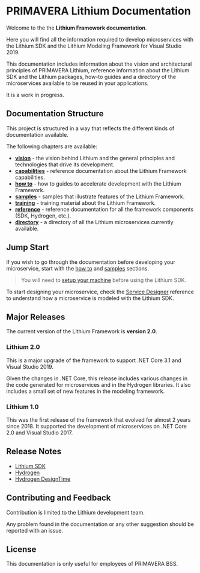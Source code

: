 # PRIMAVERA Lithium Documentation

Welcome to the the **Lithium Framework documentation**.

Here you will find all the information required to develop microservices with the Lithium SDK and the Lithium Modeling Framework for Visual Studio 2019.

This documentation includes information about the vision and architectural principles of PRIMAVERA Lithium, reference information about the Lithium SDK and the Lithium packages, how-to guides and a directory of the microservices available to be reused in your applications.

It is a work in progress.

## Documentation Structure

This project is structured in a way that reflects the different kinds of documentation available.

The following chapters are available:

- [**vision**](./vision/README.md) - the vision behind Lithium and the general principles and technologies that drive its development.
- [**capabilities**](./capabilities/README.md) - reference documentation about the Lithium Framework capabilities.
- [**how to**](./howto/README.md) - how to guides to accelerate development with the Lithium Framework.
- [**samples**](./samples/README.md) - samples that illustrate features of the Lithium Framework.
- [**training**](./training/README.md) - training material about the Lithium Framework.
- [**reference**](./ref/README.md) - reference documentation for all the framework components (SDK, Hydrogen, etc.).
- [**directory**](./dir/README.md) - a directory of all the Lithium microservices currently available.

## Jump Start

If you wish to go through the documentation before developing your microservice, start with the [how to](./howto/README.md) and [samples](./samples/README.md) sections.

> You will need to [setup your machine](./howto/howto-setup-devopment-environment.md) before using the Lithium SDK.

To start designing your microservice, check the [Service Designer](./ref/sdk-2.0/service-designer.md) reference to understand how a microservice is modeled with the Lithium SDK.

## Major Releases

The current version of the Lithium Framework is **version 2.0**.

### Lithium 2.0

This is a major upgrade of the framework to support .NET Core 3.1 and Visual Studio 2019.

Given the changes in .NET Core, this release includes various changes in the code generated for microservices and in the Hydrogen libraries. It also includes a small set of new features in the modeling framework.

### Lithium 1.0

This was the first release of the framework that evolved for almost 2 years since 2018. It supported the development of microservices on .NET Core 2.0 and Visual Studio 2017.

## Release Notes

- [Lithium SDK](./ref/sdk-2.0/release-notes.md)
- [Hydrogen](./ref/hydrogen-2.0/release-notes.md)
- [Hydrogen DesignTime](./ref/hydrogen-designtime-2.0/release-notes.md)

## Contributing and Feedback

Contribution is limited to the Lithium development team.

Any problem found in the documentation or any other suggestion should be reported with an issue.

## License

This documentation is only useful for employees of PRIMAVERA BSS.